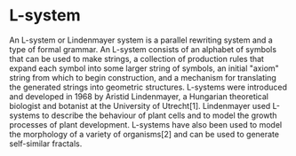 # L-system
An L-system or Lindenmayer system is a parallel rewriting system and a type of formal grammar. An L-system consists of an alphabet of symbols that can be used to make strings, a collection of production rules that expand each symbol into some larger string of symbols, an initial "axiom" string from which to begin construction, and a mechanism for translating the generated strings into geometric structures. L-systems were introduced and developed in 1968 by Aristid Lindenmayer, a Hungarian theoretical biologist and botanist at the University of Utrecht[1]. Lindenmayer used L-systems to describe the behaviour of plant cells and to model the growth processes of plant development. L-systems have also been used to model the morphology of a variety of organisms[2] and can be used to generate self-similar fractals.
